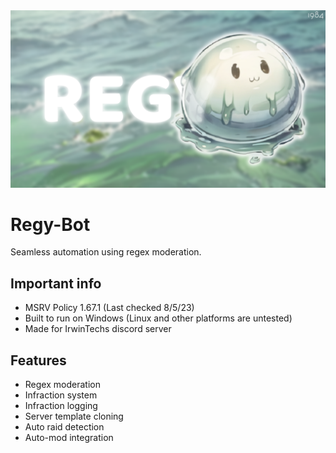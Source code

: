 <img src=".github/assets/regy_banner.png">

# Regy-Bot

Seamless automation using regex moderation.

## Important info

* MSRV Policy 1.67.1 (Last checked 8/5/23)
* Built to run on Windows (Linux and other platforms are untested)
* Made for IrwinTechs discord server

## Features

* Regex moderation
* Infraction system
* Infraction logging
* Server template cloning
* Auto raid detection
* Auto-mod integration
